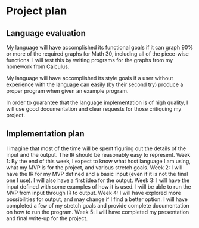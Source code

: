 # Project plan

## Language evaluation

My language will have accomplished its functional goals if it can graph 90% or
more of the required graphs for Math 30, including all of the piece-wise 
functions. I will test this by writing programs for the graphs from my homework
from Calculus.

My language will have accomplished its style goals if a user without experience
with the language can easily (by their second try) produce a proper program
when given an example program.

In order to guarantee that the language implementation is of high quality, I
will use good documentation and clear requests for those critiquing my project.

## Implementation plan
I imagine that most of the time will be spent figuring out the details of the
input and the output. The IR should be reasonably easy to represent. 
Week 1: By the end of this week, I expect to know what host language I am using,
what my MVP is for the project, and various stretch goals.
Week 2: I will have the IR for my MVP defined and a basic input (even if it is
not the final one I use). I will also have a first idea for the output.
Week 3: I will have the input defined with some examples of how it is used. I
will be able to run the MVP from input through IR to output.
Week 4: I will have explored more possibilities for output, and may change if 
I find a better option. I will have completed a few of my stretch goals and 
provide complete documentation on how to run the program.
Week 5: I will have completed my presentation and final write-up for the
project. 

